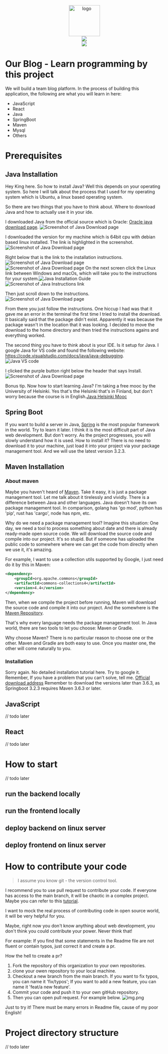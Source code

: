<div id="badges-row1" align="center">
    <a href="https://github.com/The-Learners-Circle/our-blog">
        <img alt="logo" src="docs/img/android-chrome-192x192.png" height="99">
    </a>
</div>

<div id="badges-row1" align="center">
  <img src="https://img.shields.io/github/followers/The-Learners-Circle?logo=github"/>
</div>

<div id="badges-row2" align="center">
    <a href="https://discord.gg/dDbxfdjb">
          <img src="https://img.shields.io/discord/102860784329052160?logo=discord&logoColor=f5f5f5&label=discord"/>
    </a>
</div>

# Our Blog - Learn programming by this project
We will build a team blog platform. In the process of building this application, the following are what you will learn in here:
- JavaScript 
- React
- Java
- SpringBoot
- Maven
- Mysql
- Others

# Prerequisites
## Java Installation
 
 Hey King here. So how to install Java?  Well this depends on your operating system.  So here I will talk about the process that I used for my operating system which is Ubuntu, a linux based operating system.

So there are two things that you have to think about.  Where to download Java and how to actually use it in your ide.

I downloaded Java from the official source which is Oracle: [Oracle java download page](https://www.oracle.com/java/technologies/downloads/#jdk21-linux).
![Screenshot of Java Download page](JavaDownloadsPage.png?raw=true "Java Downloads Page")

I downloaded the version for my machine which is 64bit cpu with debian based linux installed.  The link is highlighted in the screenshot.![Screenshot of Java Download page](JavaDownloadsPage2.png?raw=true "Java Downloads Page 2")

Right below that is the link to the installation instructions.![Screenshot of Java Download page](JavaInstructionsLink.png?raw=true "Installation Instructions Link")
![Screenshot of Java Download page](JavaInstallationGuide.png?raw=true "Java Downloads Page")
On the next screen click the Linux link between Windows and macOs, which will take you to the instructions for your system.![Java Installation Guide](JavaInstallationGuide2.png?raw=true "Java Installation Guide")![Screenshot of Java Instructions link](JavaInstructionsLink.png)

Then just scroll down to the instructions.
![Screenshot of Java Download page](JavaInstallationGuide3.png?raw=true "Java Downloads Page")

From there you just follow the instructions.  One hiccup I had was that it gave me an error in the terminal the first time I tried to install the download.  It basically said that the package didn't exist.  Apparently it was because the package wasn't in the location that it was looking.  I decided to move the download to the home directory and then tried the instructions agains and everything worked.

The second thing you have to think about is your IDE.  Is it setup for Java.  I google Java for VS code and found the following website: https://code.visualstudio.com/docs/java/java-debugging.  
![Java VS code](JavaVScodeExtension1.png?raw=true "Java Downloads Page")

I clicked the purple button right below the header that says Install.  ![Screenshot of Java Download page](JavaVScodeExtension2.png?raw=true "Java Downloads Page")

Bonus tip.  Now how to start learning Java?  I'm taking a free mooc by the University of Helsinki.  Yes that's the Helsinki that's in Finland, but don't worry because the course is in English.[Java Helsinki Mooc](https://java-programming.mooc.fi/part-1/2-printing)

## Spring Boot
If you want to build a server in Java, [Spring](https://spring.io/projects/spring-framework) is the most popular framework in the world. Try to learn it later.
I think it is the most difficult part of Java web development. But don't worry. As the project progresses, you will slowly understand how it is used. 
How to install it? There is no need to download it to your machine, just load it into your project via your package management tool. And we will use the latest version 3.2.3.

## Maven Installation
### About maven
Maybe you haven't heard of [Maven](https://maven.apache.org/). Take it easy, it is just a package management tool. Let me talk about it tirelessly and vividly.
There is a difference between Java and other languages. Java doesn't have its own package management tool.
In comparison, golang has 'go mod', python has 'pip', rust has 'cargo', node has npm, etc.

Why do we need a package management tool? Imagine this situation: One day, we need a tool to process something about date and there is already ready-made open source code. We will download the source code and compile into our project. It's so stupid.
But if someone has uploaded the public code to somewhere where we can get the code from directly when we use it, it's amazing. 

For example, I want to use a collection utils supported by Google, I just need do it by this in Maven:
```xml
<dependency>
    <groupId>org.apache.commons</groupId>
    <artifactId>commons-collections4</artifactId>
    <version>4.4</version>
</dependency>
```
Then, when we compile the project before running, Maven will download the source code and compile it into our project. And the somewhere is the [Maven Repository](https://maven.apache.org/repositories/index.html).

That's why every language needs the package management tool. In Java world, there are two tools to let you choose: Maven or Gradle.

Why choose Maven? There is no particular reason to choose one or the other. Maven and Gradle are both easy to use. Once you master one, the other will come naturally to you.

### Installation
Sorry again. No detailed installation tutorial here. Try to google it. Remember, If you have a problem that you can't solve, tell me.
[Official download address](https://maven.apache.org/)
Remember to download the versions later than 3.6.3, as Springboot 3.2.3 requires Maven 3.6.3 or later.

## JavaScript
// todo later
## React
// todo later

# How to start
// todo later
## run the backend locally
## run the frontend locally
## deploy backend on linux server
## deploy frontend on linux server

# How to contribute your code
> I assume you know git - the version control tool.

I recommend you to use pull request to contribute your code. If everyone has access to the main branch, it will be chaotic in a complex project.
Maybe you can refer to this [tutorial](https://opensource.guide/how-to-contribute/#opening-an-issue).

I want to mock the real process of contributing code in open source world, it will be very helpful for you.

Maybe, right now you don't know anything about web development, you don't think you could contribute your power. Never think that! 

For example: If you find that some statements in the Readme file are not fluent or contain typos, just correct it and create a pr.

How the hell to create a pr?
1. Fork the repository of this organization to your own repositories.
2. clone your owen repository to your local machine.
3. Checkout a new branch from the main branch. If you want to fix typos, you can name it 'fix/typos'; If you want to add a new feature, you can name it 'feat/a new feature'.
4. Commit your code and push it to your own gitHub repository.
5. Then you can open pull request. For example below.
![img.png](./docs/img/openpr.png)

Just to try it! There must be many errors in Readme file, cause of my poor English!

# Project directory structure
// todo later
